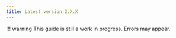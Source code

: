 ```yaml
---
title: Latest version 2.X.X
---
```


!!! warning
    This guide is still a work in progress. Errors may appear.